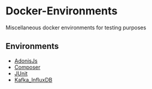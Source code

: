 # Docker-Environments

Miscellaneous docker environments for testing purposes

## Environments
* [AdonisJs](./adonisjs/README.md)
* [Composer](./composer/README.md)
* [JUnit](./junit/README.md)
* [Kafka_InfluxDB](./kafka_influxdb/README.md)
